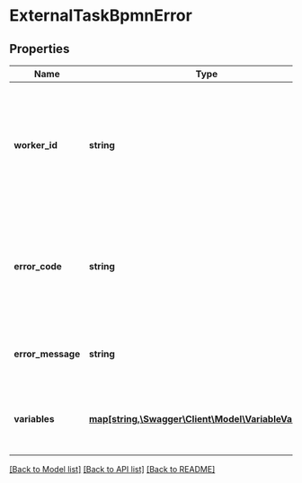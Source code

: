 # ExternalTaskBpmnError

## Properties
Name | Type | Description | Notes
------------ | ------------- | ------------- | -------------
**worker_id** | **string** | The id of the worker that reports the failure. Must match the id of the worker who has most recently locked the task. | [optional] 
**error_code** | **string** | An error code that indicates the predefined error. It is used to identify the BPMN error handler. | [optional] 
**error_message** | **string** | An error message that describes the error. | [optional] 
**variables** | [**map[string,\Swagger\Client\Model\VariableValueDto]**](VariableValueDto.md) | A JSON object containing variable key-value pairs. | [optional] 

[[Back to Model list]](../../README.md#documentation-for-models) [[Back to API list]](../../README.md#documentation-for-api-endpoints) [[Back to README]](../../README.md)

